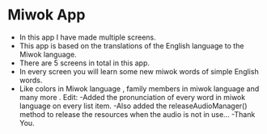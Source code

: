 # Miwok App
- In this app I have made multiple screens.
- This app is based on the translations of the English language to the Miwok language.
- There are 5 screens in total in this app.
- In every screen you will learn some new miwok words of simple English words.
- Like colors in Miwok language , family members in miwok language and many more .
Edit:
-Added the pronunciation of every word in miwok language on every list item.
-Also added the releaseAudioManager() method to release the resources when the audio is not in use...
-Thank You.
